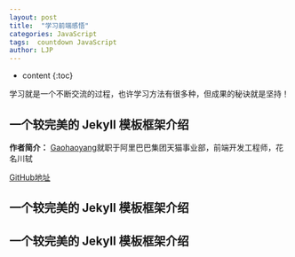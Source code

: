 ```yaml
---
layout: post
title:  "学习前端感悟"
categories: JavaScript
tags:  countdown JavaScript
author: LJP
---
```


* content
{:toc}


学习就是一个不断交流的过程，也许学习方法有很多种，但成果的秘诀就是坚持！




## 一个较完美的 Jekyll 模板框架介绍

  **作者简介：** [Gaohaoyang](http://gaohaoyang.github.io )就职于阿里巴巴集团天猫事业部，前端开发工程师，花名川轼
  
  [GitHub地址](https://github.com/Gaohaoyang)
  
## 一个较完美的 Jekyll 模板框架介绍
  
  
## 一个较完美的 Jekyll 模板框架介绍